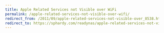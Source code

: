 ```yaml
---
title: Apple Related Services not Visible over WiFi
permalink: /apple-related-services-not-visible-over-wifi/
redirect_from: /2011/09/apple-related-services-not-visible-over_8538.html
redirect_to: https://sphardy.com/readynas/apple-related-services-not-visible-over-wifi/
---
```

